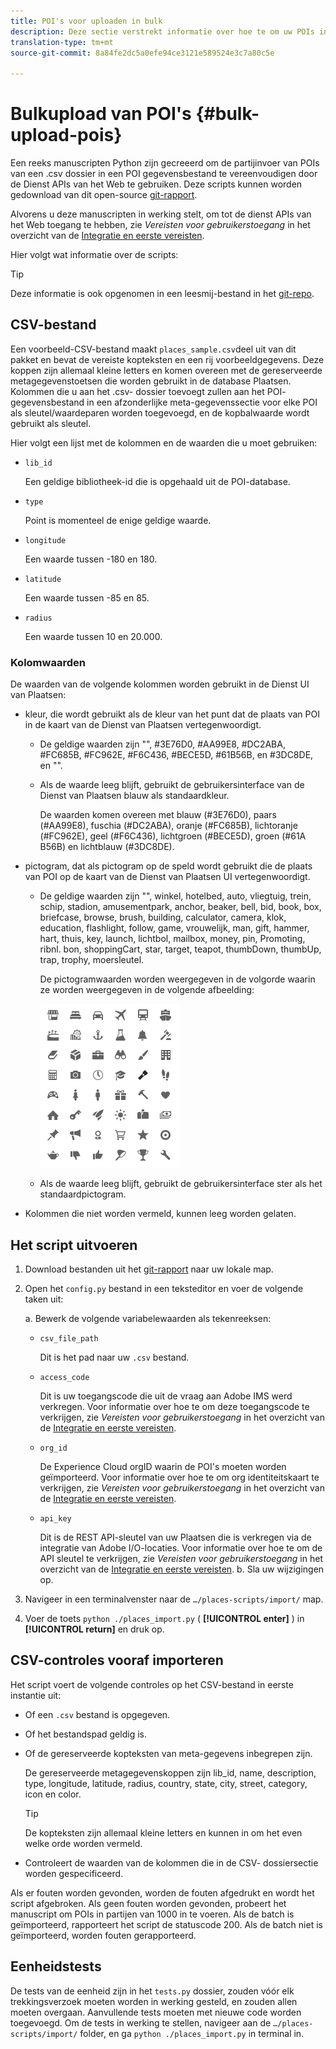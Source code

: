 ```yaml
---
title: POI's voor uploaden in bulk
description: Deze sectie verstrekt informatie over hoe te om uw POIs in bulk te uploaden.
translation-type: tm+mt
source-git-commit: 8a84fe2dc5a0efe94ce3121e589524e3c7a80c5e

---
```



# Bulkupload van POI&#39;s {#bulk-upload-pois}

Een reeks manuscripten Python zijn gecreeerd om de partijinvoer van POIs van een .csv dossier in een POI gegevensbestand te vereenvoudigen door de Dienst APIs van het Web te gebruiken. Deze scripts kunnen worden gedownload van dit open-source [git-rapport](https://github.com/adobe/places-scripts).

Alvorens u deze manuscripten in werking stelt, om tot de dienst APIs van het Web toegang te hebben, zie *Vereisten voor gebruikerstoegang* in het overzicht van de [Integratie en eerste vereisten](/help/web-service-api/adobe-i-o-integration.md).

Hier volgt wat informatie over de scripts:

>[!TIP]
>
>Deze informatie is ook opgenomen in een leesmij-bestand in het [git-repo](https://github.com/adobe/places-scripts).

## CSV-bestand

Een voorbeeld-CSV-bestand maakt `places_sample.csv`deel uit van dit pakket en bevat de vereiste kopteksten en een rij voorbeeldgegevens. Deze koppen zijn allemaal kleine letters en komen overeen met de gereserveerde metagegevenstoetsen die worden gebruikt in de database Plaatsen. Kolommen die u aan het .csv- dossier toevoegt zullen aan het POI- gegevensbestand in een afzonderlijke meta-gegevenssectie voor elke POI als sleutel/waardeparen worden toegevoegd, en de kopbalwaarde wordt gebruikt als sleutel.

Hier volgt een lijst met de kolommen en de waarden die u moet gebruiken:

* `lib_id`

   Een geldige bibliotheek-id die is opgehaald uit de POI-database.

* `type`

   Point is momenteel de enige geldige waarde.

* `longitude`

   Een waarde tussen -180 en 180.

* `latitude`

   Een waarde tussen -85 en 85.

* `radius`

   Een waarde tussen 10 en 20.000.

### Kolomwaarden

De waarden van de volgende kolommen worden gebruikt in de Dienst UI van Plaatsen:

* kleur, die wordt gebruikt als de kleur van het punt dat de plaats van POI in de kaart van de Dienst van Plaatsen vertegenwoordigt.
   * De geldige waarden zijn &quot;&quot;, #3E76D0, #AA99E8, #DC2ABA, #FC685B, #FC962E, #F6C436, #BECE5D, #61B56B, en #3DC8DE, en &quot;&quot;.
   * Als de waarde leeg blijft, gebruikt de gebruikersinterface van de Dienst van Plaatsen blauw als standaardkleur.

      De waarden komen overeen met blauw (#3E76D0), paars (#AA99E8), fuschia (#DC2ABA), oranje (#FC685B), lichtoranje (#FC962E), geel (#F6C436), lichtgroen (#BECE5D), groen (#61A B56B) en lichtblauw (#3DC8DE).

* pictogram, dat als pictogram op de speld wordt gebruikt die de plaats van POI op de kaart van de Dienst van Plaatsen UI vertegenwoordigt.

   * De geldige waarden zijn &quot;&quot;, winkel, hotelbed, auto, vliegtuig, trein, schip, stadion, amusementpark, anchor, beaker, bell, bid, book, box, briefcase, browse, brush, building, calculator, camera, klok, education, flashlight, follow, game, vrouwelijk, man, gift, hammer, hart, thuis, key, launch, lichtbol, mailbox, money, pin, Promoting, ribnl. bon, shoppingCart, star, target, teapot, thumbDown, thumbUp, trap, trophy, moersleutel.

      De pictogramwaarden worden weergegeven in de volgorde waarin ze worden weergegeven in de volgende afbeelding:

      ![pictogrammen in de gebruikersinterface](/help/assets/UI_icons.png)

   * Als de waarde leeg blijft, gebruikt de gebruikersinterface ster als het standaardpictogram.

* Kolommen die niet worden vermeld, kunnen leeg worden gelaten.

## Het script uitvoeren

1. Download bestanden uit het [git-rapport](https://github.com/adobe/places-scripts) naar uw lokale map.
1. Open het `config.py` bestand in een teksteditor en voer de volgende taken uit:

   a. Bewerk de volgende variabelewaarden als tekenreeksen:

   * `csv_file_path`

      Dit is het pad naar uw `.csv` bestand.

   * `access_code`

      Dit is uw toegangscode die uit de vraag aan Adobe IMS werd verkregen. Voor informatie over hoe te om deze toegangscode te verkrijgen, zie *Vereisten voor gebruikerstoegang* in het overzicht van de [Integratie en eerste vereisten](/help/web-service-api/adobe-i-o-integration.md).

   * `org_id`

      De Experience Cloud orgID waarin de POI&#39;s moeten worden geïmporteerd. Voor informatie over hoe te om org identiteitskaart te verkrijgen, zie *Vereisten voor gebruikerstoegang* in het overzicht van de [Integratie en eerste vereisten](/help/web-service-api/adobe-i-o-integration.md).

   * `api_key`

      Dit is de REST API-sleutel van uw Plaatsen die is verkregen via de integratie van Adobe I/O-locaties. Voor informatie over hoe te om de API sleutel te verkrijgen, zie *Vereisten voor gebruikerstoegang* in het overzicht van de [Integratie en eerste vereisten](/help/web-service-api/adobe-i-o-integration.md).
   b. Sla uw wijzigingen op.

1. Navigeer in een terminalvenster naar de `…/places-scripts/import/` map.
1. Voer de toets `python ./places_import.py` ( **[!UICONTROL enter]** ) in **[!UICONTROL return]** en druk op.


## CSV-controles vooraf importeren

Het script voert de volgende controles op het CSV-bestand in eerste instantie uit:

* Of een `.csv` bestand is opgegeven.
* Of het bestandspad geldig is.
* Of de gereserveerde kopteksten van meta-gegevens inbegrepen zijn.

   De gereserveerde metagegevenskoppen zijn lib_id, name, description, type, longitude, latitude, radius, country, state, city, street, category, icon en color.

   >[!TIP]
   >
   >De kopteksten zijn allemaal kleine letters en kunnen in om het even welke orde worden vermeld.

* Controleert de waarden van de kolommen die in de CSV- dossiersectie worden gespecificeerd.

Als er fouten worden gevonden, worden de fouten afgedrukt en wordt het script afgebroken. Als geen fouten worden gevonden, probeert het manuscript om POIs in partijen van 1000 in te voeren. Als de batch is geïmporteerd, rapporteert het script de statuscode 200. Als de batch niet is geïmporteerd, worden fouten gerapporteerd.

## Eenheidstests

De tests van de eenheid zijn in het `tests.py` dossier, zouden vóór elk trekkingsverzoek moeten worden in werking gesteld, en zouden allen moeten overgaan. Aanvullende tests moeten met nieuwe code worden toegevoegd. Om de tests in werking te stellen, navigeer aan de `…/places-scripts/import/` folder, en ga `python ./places_import.py` in terminal in.

